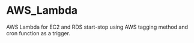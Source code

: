 # AWS_Lambda
AWS Lambda for EC2 and RDS start-stop using AWS tagging method and cron function as a trigger.

